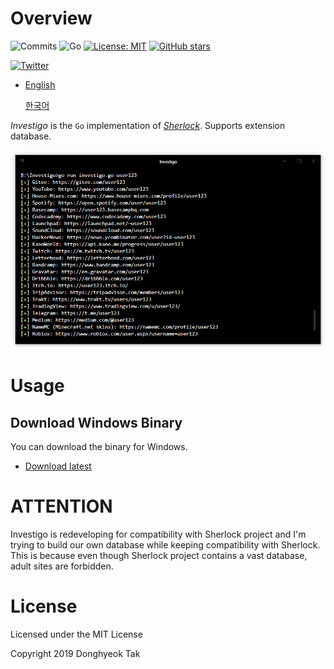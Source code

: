 # Overview

![Commits](https://img.shields.io/github/commit-activity/m/tdh8316/Investigo.svg?label=Commits&style=popout)
![Go](https://img.shields.io/badge/Go-%3E%3D1.8-blue.svg)
[![License: MIT](https://img.shields.io/badge/License-MIT-green.svg)](https://opensource.org/licenses/MIT)
[![GitHub stars](https://img.shields.io/github/stars/tdh8316/Investigo.svg?style=social)](https://github.com/tdh8316/Investigo/stargazers)

[![Twitter](https://img.shields.io/twitter/url/https/github.com/tdh8316/Investigo.svg?style=social)](https://twitter.com/intent/tweet?text=WoW:&url=https%3A%2F%2Fgithub.com%2Ftdh8316%2FInvestigo)

+ [English](./README.MD) 
  
  [한국어](./README-ko_kr.MD)

*Investigo* is the `Go` implementation of *[Sherlock](https://sherlock-project.github.io/)*.
Supports extension database.

![screenshot](./docs/sample.png)

# Usage
## Download Windows Binary
You can download the binary for Windows.
 - [Download latest](https://github.com/tdh8316/Investigo/releases)

# ATTENTION
Investigo is redeveloping for compatibility with Sherlock project and I'm trying to build our own database while keeping compatibility with Sherlock.
This is because even though Sherlock project contains a vast database, adult sites are forbidden.

# License
Licensed under the MIT License

Copyright 2019 Donghyeok Tak
